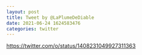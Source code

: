 ```yaml
--- 
layout: post 
title: Tweet by @LaPlumeDeDiable 
date: 2021-06-24 1624583476 
categories: twitter 
--- 
```

https://twitter.com/o/status/1408231049927311363